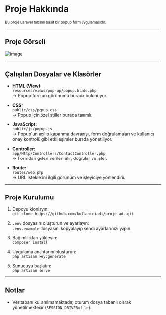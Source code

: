 # Proje Hakkında

<small>Bu proje Laravel tabanlı basit bir popup form uygulamasıdır.</small>

---
## Proje Görseli
![image](https://github.com/user-attachments/assets/176dcbbf-354e-46be-8e1b-df64353d068f)

---

## Çalışılan Dosyalar ve Klasörler

- **HTML (View):**  
  `resources/views/pop-up/popup.blade.php`  
  → Popup formun görünümü burada bulunuyor.

- **CSS:**  
  `public/css/popup.css`  
  → Popup için özel stiller burada tanımlı.
  
- **JavaScript:**  
  `public/js/popup.js`  
 → Popup'un açılıp kapanma davranışı, form doğrulamaları ve kullanıcı onay kontrolü gibi etkileşimler burada yönetiliyor.

- **Controller:**  
  `app/Http/Controllers/ContactController.php`  
  → Formdan gelen verileri alır, doğrular ve işler.

- **Route:**  
  `routes/web.php`  
  → URL isteklerini ilgili görünüm ve işleyiciye yönlendirir.


---

## Proje Kurulumu

1. Depoyu klonlayın:  
   `git clone https://github.com/kullaniciadi/proje-adi.git`

2. `.env` dosyasını oluşturun ve ayarlayın:  
   `.env.example` dosyasını kopyalayıp kendi ayarlarınızı yapın.

3. Bağımlılıkları yükleyin:  
   `composer install`

4. Uygulama anahtarını oluşturun:  
   `php artisan key:generate`

5. Sunucuyu başlatın:  
   `php artisan serve`

---

## Notlar

- Veritabanı kullanılmamaktadır, oturum dosya tabanlı olarak yönetilmektedir (`SESSION_DRIVER=file`).


